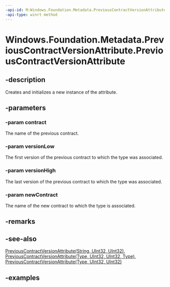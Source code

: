 ```yaml
---
-api-id: M:Windows.Foundation.Metadata.PreviousContractVersionAttribute.#ctor(System.String,System.UInt32,System.UInt32,System.String)
-api-type: winrt method
---
```


<!-- Method syntax.
public PreviousContractVersionAttribute.PreviousContractVersionAttribute(String contract, UInt32 versionLow, UInt32 versionHigh, String newContract)
-->

# Windows.Foundation.Metadata.PreviousContractVersionAttribute.PreviousContractVersionAttribute

## -description
Creates and initializes a new instance of the attribute.  

## -parameters

### -param contract
The name of the previous contract.  

### -param versionLow
The first version of the previous contract to which the type was associated.  

### -param versionHigh
The last version of the previous contract to which the type was associated.  

### -param newContract
The name of the new contract to which the type is associated.  

## -remarks

## -see-also

[PreviousContractVersionAttribute(String, UInt32, UInt32)](previouscontractversionattribute_previouscontractversionattribute_424962842.md),
[PreviousContractVersionAttribute(Type, UInt32, UInt32, Type)](previouscontractversionattribute_previouscontractversionattribute_1003005803.md),
[PreviousContractVersionAttribute(Type, UInt32, UInt32)](previouscontractversionattribute_previouscontractversionattribute_1067943981.md)

## -examples

